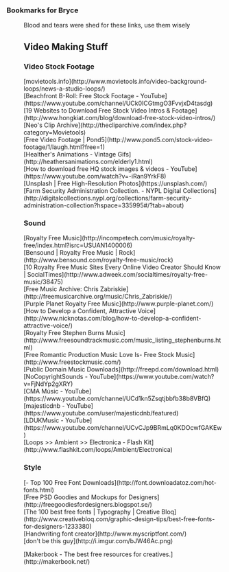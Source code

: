 <dl>

<dt>

### Bookmarks for Bryce

</dt>

<dd>Blood and tears were shed for these links, use them wisely

<dl>

<dt>

## Video Making Stuff

<dl>

<dt>

### Video Stock Footage

<dl>

<dt>[movietools.info](http://www.movietools.info/video-background-loops/news-a-studio-loops/)</dt>

<dt>[Beachfront B-Roll: Free Stock Footage - YouTube](https://www.youtube.com/channel/UCk0ICGtmgO3FvvjxD4tasdg)</dt>

<dt>[19 Websites to Download Free Stock Video Intros & Footage](http://www.hongkiat.com/blog/download-free-stock-video-intros/)</dt>

<dt>[Neo's Clip Archive](http://thecliparchive.com/index.php?category=Movietools)</dt>

<dt>[Free Video Footage | Pond5](http://www.pond5.com/stock-video-footage/1/laugh.html?free=1)</dt>

<dt>[Healther's Animations - Vintage Gifs](http://heathersanimations.com/elderly1.html)</dt>

<dt>[How to download free HQ stock images & videos - YouTube](https://www.youtube.com/watch?v=-iRan9YrkF8)</dt>

<dt>[Unsplash | Free High-Resolution Photos](https://unsplash.com/)</dt>

<dt>[Farm Security Administration Collection. - NYPL Digital Collections](http://digitalcollections.nypl.org/collections/farm-security-administration-collection?hspace=335995#/?tab=about)</dt>

</dl>

</dt>

<dt>

### Sound

<dl>

<dt>[Royalty Free Music](http://incompetech.com/music/royalty-free/index.html?isrc=USUAN1400006)</dt>

<dt>[Bensound | Royalty Free Music | Rock](http://www.bensound.com/royalty-free-music/rock)</dt>

<dt>[10 Royalty Free Music Sites Every Online Video Creator Should Know | SocialTimes](http://www.adweek.com/socialtimes/royalty-free-music/38475)</dt>

<dt>[Free Music Archive: Chris Zabriskie](http://freemusicarchive.org/music/Chris_Zabriskie/)</dt>

<dt>[Purple Planet Royalty Free Music](http://www.purple-planet.com/)</dt>

<dt>[How to Develop a Confident, Attractive Voice](http://www.nicknotas.com/blog/how-to-develop-a-confident-attractive-voice/)</dt>

<dt>[Royalty Free Stephen Burns Music](http://www.freesoundtrackmusic.com/music_listing_stephenburns.html)</dt>

<dt>[Free Romantic Production Music Love Is- Free Stock Music](http://www.freestockmusic.com/)</dt>

<dt>[Public Domain Music Downloads](http://freepd.com/download.html)</dt>

<dt>[NoCopyrightSounds - YouTube](https://www.youtube.com/watch?v=FjNdYp2gXRY)</dt>

<dt>[CMA Músic - YouTube](https://www.youtube.com/channel/UCd1kn5Zsqtjbbfb38b8VBfQ)</dt>

<dt>[majesticdnb - YouTube](https://www.youtube.com/user/majesticdnb/featured)</dt>

<dt>[LDUKMusic - YouTube](https://www.youtube.com/channel/UCvCJp9BRmLq0KDOcwfGAKEw)</dt>

<dt>[Loops >> Ambient >> Electronica - Flash Kit](http://www.flashkit.com/loops/Ambient/Electronica)</dt>

</dl>

</dt>

<dt>

### Style

<dl>

<dt>[- Top 100 Free Font Downloads](http://font.downloadatoz.com/hot-fonts.html)</dt>

<dt>[Free PSD Goodies and Mockups for Designers](http://freegoodiesfordesigners.blogspot.se/)</dt>

<dt>[The 100 best free fonts | Typography | Creative Bloq](http://www.creativebloq.com/graphic-design-tips/best-free-fonts-for-designers-1233380)</dt>

<dt>[Handwriting font creator](http://www.myscriptfont.com/)</dt>

<dt>[don't be this guy](http://i.imgur.com/bJW46Ac.png)</dt>

</dl>

</dt>

<dt>[Makerbook - The best free resources for creatives.](http://makerbook.net/)</dt>

</dl>

</dt>

</dl>

</dd>

</dl>
